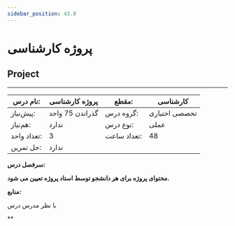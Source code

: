 ```yaml
---
sidebar_position: 43.0
---
```

# پروژه کارشناسی
## Project
_______________________________________________________________________________
| نام درس:    | پروژه کارشناسی  | مقطع:       | کارشناسی      |
| ----------- | --------------- | ----------- | ------------- |
| پیش‌نیاز:   | گذراندن 75 واحد | گروه درس:   | تخصصی اختیاری |
| هم‌نیاز:    | ندارد           | نوع درس:    | عملی          |
| تعداد واحد: | 3               | تعداد ساعت: | 48            |
| حل تمرین:   |  ندارد          |             |               |

**سرفصل درس:**

**محتوای پروژه برای هر دانشجو توسط استاد پروژه تعیین می شود.**

**منابع:**

با نظر مدرس درس

**

